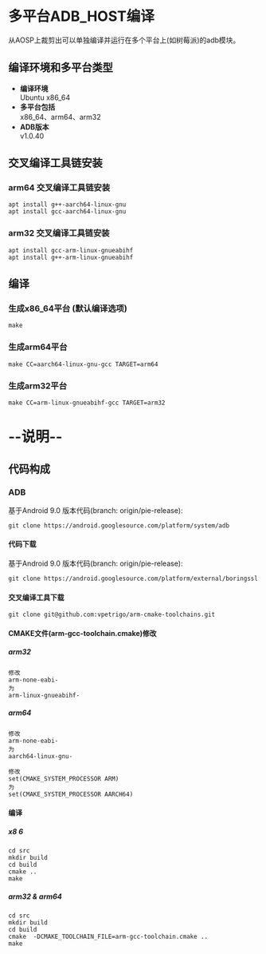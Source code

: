 # 多平台ADB_HOST编译
从AOSP上裁剪出可以单独编译并运行在多个平台上(如树莓派)的adb模块。

## 编译环境和多平台类型
* **编译环境**  
    Ubuntu x86_64  
* **多平台包括**  
    x86_64、arm64、arm32
* **ADB版本**   
    v1.0.40
## 交叉编译工具链安装
### arm64 交叉编译工具链安装
```
apt install g++-aarch64-linux-gnu
apt install gcc-aarch64-linux-gnu  
```
### arm32 交叉编译工具链安装
```
apt install gcc-arm-linux-gnueabihf
apt install g++-arm-linux-gnueabihf
```
## 编译
### 生成x86_64平台 (默认编译选项)
```
make
```
### 生成arm64平台
```
make CC=aarch64-linux-gnu-gcc TARGET=arm64
```
### 生成arm32平台
```
make CC=arm-linux-gnueabihf-gcc TARGET=arm32
```
# --说明--
## 代码构成
### ADB
基于Android 9.0 版本代码(branch: origin/pie-release):
```
git clone https://android.googlesource.com/platform/system/adb
```
#### 代码下载
基于Android 9.0 版本代码(branch: origin/pie-release):
```
git clone https://android.googlesource.com/platform/external/boringssl
```
#### 交叉编译工具下载
```
git clone git@github.com:vpetrigo/arm-cmake-toolchains.git
```
#### CMAKE文件(arm-gcc-toolchain.cmake)修改
##### arm32
```
修改
arm-none-eabi-
为
arm-linux-gnueabihf-
```
##### arm64

```
修改
arm-none-eabi-
为
aarch64-linux-gnu-

修改
set(CMAKE_SYSTEM_PROCESSOR ARM)
为
set(CMAKE_SYSTEM_PROCESSOR AARCH64)
```
#### 编译
##### x8 6
```
cd src
mkdir build
cd build
cmake ..
make
```
##### arm32 & arm64
```
cd src
mkdir build
cd build
cmake  -DCMAKE_TOOLCHAIN_FILE=arm-gcc-toolchain.cmake ..
make
``` 
